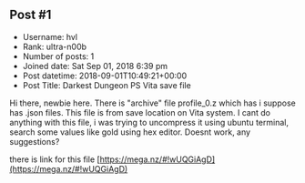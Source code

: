 ## Post #1
- Username: hvl
- Rank: ultra-n00b
- Number of posts: 1
- Joined date: Sat Sep 01, 2018 6:39 pm
- Post datetime: 2018-09-01T10:49:21+00:00
- Post Title: Darkest Dungeon PS Vita save file

Hi there, newbie here.
There is "archive" file profile_0.z which has i suppose has .json files. This file is from save location on Vita system.
I cant do anything with this file, i was trying to uncompress it using ubuntu terminal, search some values like gold using hex editor.
Doesnt work, any suggestions?

there is link for this file [https://mega.nz/#!wUQGiAgD](https://mega.nz/#!wUQGiAgD)
